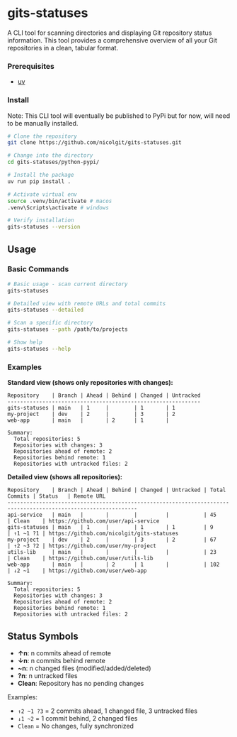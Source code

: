 # gits-statuses

A CLI tool for scanning directories and displaying Git repository status information. This tool provides a comprehensive overview of all your Git repositories in a clean, tabular format.

### Prerequisites
- [uv](https://docs.astral.sh/uv/)

### Install
Note: This CLI tool will eventually be published to PyPi but for now, will need to be manually installed.

```bash
# Clone the repository
git clone https://github.com/nicolgit/gits-statuses.git

# Change into the directory
cd gits-statuses/python-pypi/

# Install the package
uv run pip install .

# Activate virtual env
source .venv/bin/activate # macos
.venv\Scripts\activate # windows

# Verify installation
gits-statuses --version
```

## Usage

### Basic Commands

```bash
# Basic usage - scan current directory
gits-statuses

# Detailed view with remote URLs and total commits
gits-statuses --detailed

# Scan a specific directory
gits-statuses --path /path/to/projects

# Show help
gits-statuses --help
```

### Examples

**Standard view (shows only repositories with changes):**
```
Repository    | Branch | Ahead | Behind | Changed | Untracked
-------------------------------------------------------------
gits-statuses | main   | 1     |        | 1       | 1        
my-project    | dev    | 2     |        | 3       | 2        
web-app       | main   |       | 2      | 1       |          

Summary:
  Total repositories: 5
  Repositories with changes: 3
  Repositories ahead of remote: 2
  Repositories behind remote: 1
  Repositories with untracked files: 2
```

**Detailed view (shows all repositories):**
```
Repository    | Branch | Ahead | Behind | Changed | Untracked | Total Commits | Status   | Remote URL                               
---------------------------------------------------------------------------------------------------------------
api-service   | main   |       |        |         |           | 45            | Clean    | https://github.com/user/api-service
gits-statuses | main   | 1     |        | 1       | 1         | 9             | ↑1 ~1 ?1 | https://github.com/nicolgit/gits-statuses
my-project    | dev    | 2     |        | 3       | 2         | 67            | ↑2 ~3 ?2 | https://github.com/user/my-project
utils-lib     | main   |       |        |         |           | 23            | Clean    | https://github.com/user/utils-lib
web-app       | main   |       | 2      | 1       |           | 102           | ↓2 ~1    | https://github.com/user/web-app

Summary:
  Total repositories: 5
  Repositories with changes: 3
  Repositories ahead of remote: 2
  Repositories behind remote: 1
  Repositories with untracked files: 2
```

## Status Symbols 

- **↑n**: n commits ahead of remote
- **↓n**: n commits behind remote  
- **~n**: n changed files (modified/added/deleted)
- **?n**: n untracked files
- **Clean**: Repository has no pending changes

Examples:
- `↑2 ~1 ?3` = 2 commits ahead, 1 changed file, 3 untracked files
- `↓1 ~2` = 1 commit behind, 2 changed files
- `Clean` = No changes, fully synchronized
